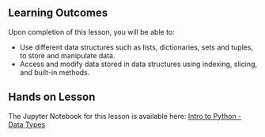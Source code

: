 ## Learning Outcomes
Upon completion of this lesson, you will be able to:

- Use different data structures such as lists, dictionaries, sets and tuples, to store and manipulate data.
- Access and modify data stored in data structures using indexing, slicing, and built-in methods.

## Hands on Lesson
The Jupyter Notebook for this lesson is available here: [Intro to Python - Data Types]()